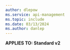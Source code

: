 ```yaml
---
author: dlepow
ms.service: api-management
ms.topic: include
ms.date: 03/13/2024
ms.author: danlep
---
```


**APPLIES TO: Standard v2** 

